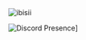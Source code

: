 <img src="https://komarev.com/ghpvc/?username=ibisii&label=Number%20Visitors&color=e4a446" alt="ibisii" />

![Discord Presence](https://lanyard-profile-readme.vercel.app/api/791263097817661451?theme=light&bg=e4a446&animated=false&hideDiscrim=false&borderRadius=30px)]
